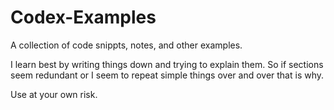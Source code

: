 # Codex-Examples
A collection of code snippts, notes, and other examples.

I learn best by writing things down and trying to explain them. So if sections seem redundant or I seem to repeat simple things over and over that is why.

Use at your own risk.

